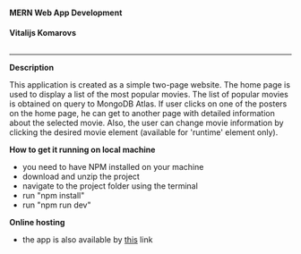 #### MERN Web App Development
#### Vitalijs Komarovs

##

** **
**Description**

This application is created as a simple two-page website. The home page is used to display a list of the most popular movies. The list of popular movies is obtained on query to MongoDB Atlas. If user clicks on one of the posters on the home page, he can get to another page with detailed information about the selected movie. Also, the user can change movie information by clicking the desired movie element (available for 'runtime' element only).


**How to get it
running on local machine**
 
* you need to have NPM installed on your machine
* download and unzip the project
* navigate to the project folder using the terminal
* run "npm install"
* run "npm run dev"

**Online hosting**

* the app is also available by
[this](https://iadt4-js-ca2-movies.herokuapp.com "this") link